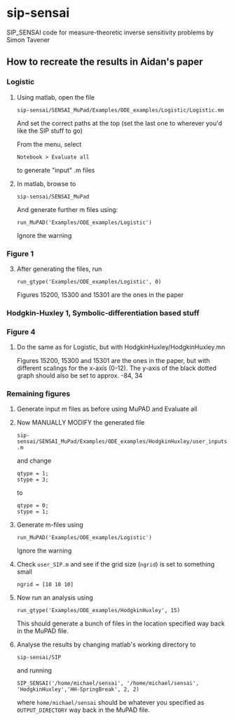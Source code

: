 # sip-sensai
SIP_SENSAI code for measure-theoretic inverse sensitivity problems by Simon Tavener

## How to recreate the results in Aidan's paper

### Logistic

1. Using matlab, open the file

    `sip-sensai/SENSAI_MuPad/Examples/ODE_examples/Logistic/Logistic.mn`
   
   And set the correct paths at the top (set the last one to wherever you'd like
    the SIP stuff to go)
    
   From the menu, select
   
    `Notebook > Evaluate all`
    
   to generate "input" .m files

2. In matlab, browse to

    `sip-sensai/SENSAI_MuPad`
    
   And generate further m files using:
   
    `run_MuPAD('Examples/ODE_examples/Logistic')`
    
   Ignore the warning

### Figure 1

3. After generating the files, run

    `run_gtype('Examples/ODE_examples/Logistic', 0)`
    
   Figures 15200, 15300 and 15301 are the ones in the paper



### Hodgkin-Huxley 1, Symbolic-differentiation based stuff


### Figure 4

1. Do the same as for Logistic, but with HodgkinHuxley/HodgkinHuxley.mn

   Figures 15200, 15300 and 15301 are the ones in the paper, but with different
   scalings for the x-axis (0-12). The y-axis of the black dotted graph should
   also be set to approx. -84, 34


### Remaining figures

1. Generate input m files as before using MuPAD and Evaluate all

2. Now MANUALLY MODIFY the generated file 

    `sip-sensai/SENSAI_MuPad/Examples/ODE_examples/HodgkinHuxley/user_inputs.m`

   and change

    ```
    qtype = 1;
    stype = 3;
    ```
    
   to

    ```
    qtype = 0;
    stype = 1;
    ```
    
3. Generate m-files using

    `run_MuPAD('Examples/ODE_examples/Logistic')`
    
   Ignore the warning

4. Check `user_SIP.m` and see if the grid size (`ngrid`) is set to something small

    `ngrid = [10 10 10]`
   
5. Now run an analysis using

    `run_gtype('Examples/ODE_examples/HodgkinHuxley', 15)`
    
   This should generate a bunch of files in the location specified way back in
   the MuPAD file.
   
6. Analyse the results by changing matlab's working directory to

    `sip-sensai/SIP`
    
   and running
   
    `SIP_SENSAI('/home/michael/sensai', '/home/michael/sensai', 'HodgkinHuxley','HH-SpringBreak', 2, 2)`
   
   where `home/michael/sensai` should be whatever you specified as `OUTPUT_DIRECTORY`
   way back in the MuPAD file.

